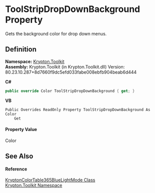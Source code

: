 # ToolStripDropDownBackground Property


Gets the background color for drop down menus.



## Definition
**Namespace:** <a href="79d2eac2-21f4-54ff-7552-b20c33c30600.md">Krypton.Toolkit</a>  
**Assembly:** Krypton.Toolkit (in Krypton.Toolkit.dll) Version: 80.23.10.287+8d7660f9dc5efd033fabe008ebfb904beab6d444

**C#**
``` C#
public override Color ToolStripDropDownBackground { get; }
```
**VB**
``` VB
Public Overrides ReadOnly Property ToolStripDropDownBackground As Color
	Get
```



#### Property Value
Color

## See Also


#### Reference
<a href="a7468330-d55e-d2de-7be6-11059d371db7.md">KryptonColorTable365BlueLightMode Class</a>  
<a href="79d2eac2-21f4-54ff-7552-b20c33c30600.md">Krypton.Toolkit Namespace</a>  
